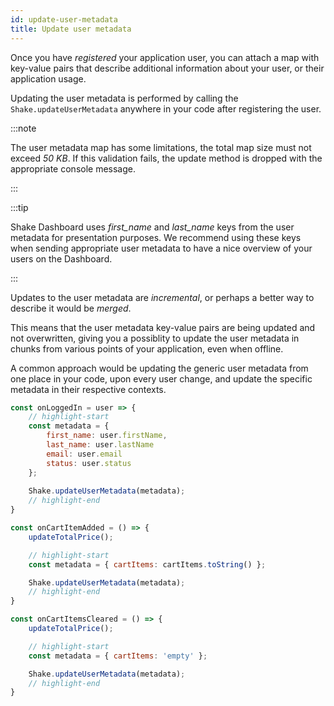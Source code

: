```yaml
---
id: update-user-metadata
title: Update user metadata
---
```


Once you have _registered_ your application user, you can attach a map with key-value pairs that describe 
additional information about your user, or their application usage.

Updating the user metadata is performed by calling the `Shake.updateUserMetadata` anywhere in your code after registering the user.

:::note

The user metadata map has some limitations, the total map size must not exceed _50 KB_. 
If this validation fails, the update method is dropped with the appropriate console message.

:::

:::tip

Shake Dashboard uses *first_name* and *last_name* keys from the user metadata for presentation purposes. 
We recommend using these keys when sending appropriate user metadata to have a nice overview of your users on the Dashboard.

:::

Updates to the user metadata are _incremental_, or perhaps a better way to describe it would be _merged_.

This means that the user metadata key-value pairs are being updated and not overwritten, giving you a possiblity to update
the user metadata in chunks from various points of your application, even when offline.

A common approach would be updating the generic user metadata from one place in your code, upon every user change, and update the specific metadata
in their respective contexts.

```javascript title="App.js"
const onLoggedIn = user => {
    // highlight-start
    const metadata = {
        first_name: user.firstName,
        last_name: user.lastName
        email: user.email
        status: user.status
    };
    
    Shake.updateUserMetadata(metadata);
    // highlight-end
}
```

```javascript title="Cart.js"
const onCartItemAdded = () => {
    updateTotalPrice();

    // highlight-start
    const metadata = { cartItems: cartItems.toString() };

    Shake.updateUserMetadata(metadata);
    // highlight-end
}

const onCartItemsCleared = () => {
    updateTotalPrice();

    // highlight-start
    const metadata = { cartItems: 'empty' };

    Shake.updateUserMetadata(metadata);
    // highlight-end
}
```
